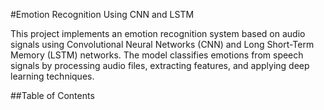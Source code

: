 #Emotion Recognition Using CNN and LSTM

This project implements an emotion recognition system based on audio signals using Convolutional Neural Networks (CNN) and Long Short-Term Memory (LSTM) networks. The model classifies emotions from speech signals by processing audio files, extracting features, and applying deep learning techniques.

##Table of Contents

